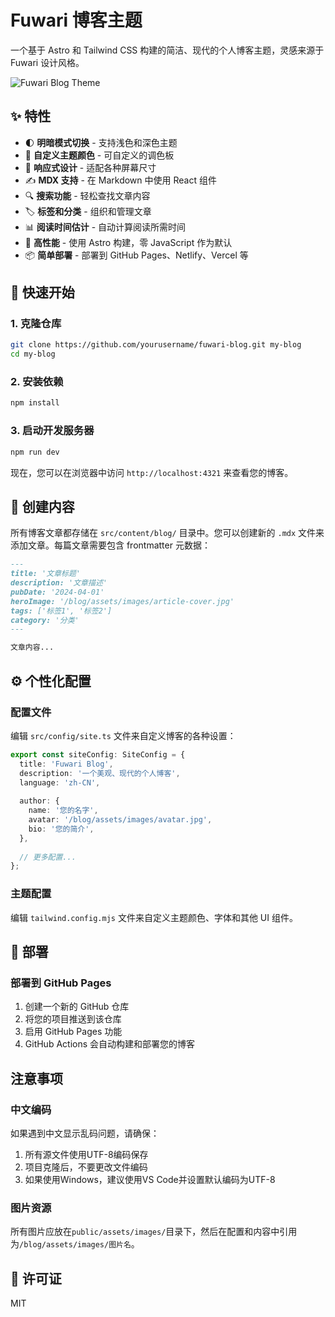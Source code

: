 # Fuwari 博客主题

一个基于 Astro 和 Tailwind CSS 构建的简洁、现代的个人博客主题，灵感来源于 Fuwari 设计风格。

![Fuwari Blog Theme](./public/preview.jpg)

## ✨ 特性

- 🌓 **明暗模式切换** - 支持浅色和深色主题
- 🎨 **自定义主题颜色** - 可自定义的调色板
- 📱 **响应式设计** - 适配各种屏幕尺寸
- ✍️ **MDX 支持** - 在 Markdown 中使用 React 组件
- 🔍 **搜索功能** - 轻松查找文章内容
- 🏷️ **标签和分类** - 组织和管理文章
- 📊 **阅读时间估计** - 自动计算阅读所需时间
- 🚀 **高性能** - 使用 Astro 构建，零 JavaScript 作为默认
- 📦 **简单部署** - 部署到 GitHub Pages、Netlify、Vercel 等

## 🚀 快速开始

### 1. 克隆仓库

```bash
git clone https://github.com/yourusername/fuwari-blog.git my-blog
cd my-blog
```

### 2. 安装依赖

```bash
npm install
```

### 3. 启动开发服务器

```bash
npm run dev
```

现在，您可以在浏览器中访问 `http://localhost:4321` 来查看您的博客。

## 📝 创建内容

所有博客文章都存储在 `src/content/blog/` 目录中。您可以创建新的 `.mdx` 文件来添加文章。每篇文章需要包含 frontmatter 元数据：

```markdown
---
title: '文章标题'
description: '文章描述'
pubDate: '2024-04-01'
heroImage: '/blog/assets/images/article-cover.jpg'
tags: ['标签1', '标签2']
category: '分类'
---

文章内容...
```

## ⚙️ 个性化配置

### 配置文件

编辑 `src/config/site.ts` 文件来自定义博客的各种设置：

```typescript
export const siteConfig: SiteConfig = {
  title: 'Fuwari Blog',
  description: '一个美观、现代的个人博客',
  language: 'zh-CN',
  
  author: {
    name: '您的名字',
    avatar: '/blog/assets/images/avatar.jpg',
    bio: '您的简介',
  },
  
  // 更多配置...
};
```

### 主题配置

编辑 `tailwind.config.mjs` 文件来自定义主题颜色、字体和其他 UI 组件。

## 🚢 部署

### 部署到 GitHub Pages

1. 创建一个新的 GitHub 仓库
2. 将您的项目推送到该仓库
3. 启用 GitHub Pages 功能
4. GitHub Actions 会自动构建和部署您的博客

## 注意事项

### 中文编码

如果遇到中文显示乱码问题，请确保：

1. 所有源文件使用UTF-8编码保存
2. 项目克隆后，不要更改文件编码
3. 如果使用Windows，建议使用VS Code并设置默认编码为UTF-8

### 图片资源

所有图片应放在`public/assets/images/`目录下，然后在配置和内容中引用为`/blog/assets/images/图片名`。

## 📜 许可证

MIT 